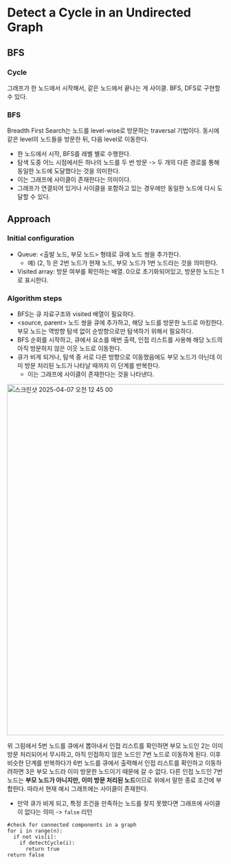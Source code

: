 # Detect a Cycle in an Undirected Graph

## BFS
### Cycle
그래프가 한 노드에서 시작해서, 같은 노드에서 끝나는 게 사이클.
BFS, DFS로 구현할 수 있다.

### BFS
Breadth First Search는 노드를 level-wise로 방문하는 traversal 기법이다. 동시에 같은 level의 노드들을 방문한 뒤, 다음 level로 이동한다.
- 한 노드에서 시작, BFS를 레벨 별로 수행한다.
- 탐색 도중 어느 시점에서든 하나의 노드를 두 번 방문 -> 두 개의 다른 경로를 통해 동일한 노드에 도달했다는 것을 의미한다.
- 이는 그래프에 사이클이 존재한다는 의미이다.
- 그래프가 연결되어 있거나 사이클을 포함하고 있는 경우에만 동일한 노드에 다시 도달할 수 있다.

## Approach
### Initial configuration
- Queue: <출발 노드, 부모 노드> 형태로 큐에 노드 쌍을 추가한다.
  - 예) (2, 1) 은 2번 노드가 현재 노드, 부모 노드가 1번 노드라는 것을 의미한다.
- Visited array: 방문 여부를 확인하는 배열. 0으로 초기화되어있고, 방문한 노드는 1로 표시한다.

### Algorithm steps
- BFS는 큐 자료구조와 visited 배열이 필요하다.
- <source, parent> 노드 쌍을 큐에 추가하고, 해당 노드를 방문한 노드로 마킹한다. 부모 노드는 역방향 탐색 없이 순방향으로만 탐색하기 위해서 필요하다.
- BFS 순회를 시작하고, 큐에서 요소를 매번 출력, 인접 리스트를 사용해 해당 노드의 아직 방문하지 않은 이웃 노드로 이동한다.
- 큐가 비게 되거나, 탐색 중 서로 다른 방향으로 이동했음에도 부모 노드가 아닌데 이미 방문 처리된 노드가 나타날 때까지 이 단계를 반복한다.
  - 이는 그래프에 사이클이 존재한다는 것을 나타낸다.
<img width="817" alt="스크린샷 2025-04-07 오전 12 45 00" src="https://github.com/user-attachments/assets/5ca9993b-3ada-4d97-a704-258d4d6af742" />

위 그림에서 5번 노드를 큐에서 뽑아내서 인접 리스트를 확인하면 부모 노드인 2는 이미 방문 처리되어서 무시하고, 아직 인접하지 않은 노드인 7번 노드로 이동하게 된다. 
이후 비슷한 단계를 반복하다가 6번 노드를 큐에서 출력해서 인접 리스트를 확인하고 이동하려하면 3은 부모 노드라 이미 방문한 노드이기 때문에 갈 수 없다.
다른 인접 노드인 7번 노드는 **부모 노드가 아니지만, 이미 방문 처리된 노드**이므로 위에서 말한 종료 조건에 부합한다. 따라서 현재 예시 그래프에는 사이클이 존재한다.

- 만약 큐가 비게 되고, 특정 조건을 만족하는 노드를 찾지 못했다면 그래프에 사이클이 없다는 의미 -> `false` 리턴
```
#check for connected components in a graph
for i in range(n):
  if not vis[i]:
    if detectCycle(i):
      return true
return false
```
